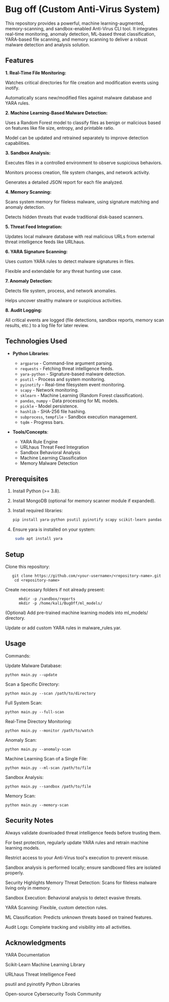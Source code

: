 # Bug off (Custom Anti-Virus System)

This repository provides a powerful, machine learning-augmented, memory-scanning, and sandbox-enabled Anti-Virus CLI tool. It integrates real-time monitoring, anomaly detection, ML-based threat classification, YARA-based file scanning, and memory scanning to deliver a robust malware detection and analysis solution.

## Features
**1. Real-Time File Monitoring:**

Watches critical directories for file creation and modification events using inotify.

Automatically scans new/modified files against malware database and YARA rules.

**2. Machine Learning-Based Malware Detection:**

Uses a Random Forest model to classify files as benign or malicious based on features like file size, entropy, and printable ratio.

Model can be updated and retrained separately to improve detection capabilities.

**3. Sandbox Analysis:**

Executes files in a controlled environment to observe suspicious behaviors.

Monitors process creation, file system changes, and network activity.

Generates a detailed JSON report for each file analyzed.

**4. Memory Scanning:**

Scans system memory for fileless malware, using signature matching and anomaly detection.

Detects hidden threats that evade traditional disk-based scanners.

**5. Threat Feed Integration:**

Updates local malware database with real malicious URLs from external threat intelligence feeds like URLhaus.

**6. YARA Signature Scanning:**

Uses custom YARA rules to detect malware signatures in files.

Flexible and extendable for any threat hunting use case.

**7. Anomaly Detection:**

Detects file system, process, and network anomalies.

Helps uncover stealthy malware or suspicious activities.

**8. Audit Logging:**

All critical events are logged (file detections, sandbox reports, memory scan results, etc.) to a log file for later review.

## Technologies Used
- **Python Libraries**:
  - `argparse` - Command-line argument parsing.
  - `requests` - Fetching threat intelligence feeds.
  - `yara-python` - Signature-based malware detection.
  - `psutil` - Process and system monitoring.
  - `pyinotify` - Real-time filesystem event monitoring.
  - `scapy` - Network monitoring.
  - `sklearn` - Machine Learning (Random Forest classification).
  - `pandas`, `numpy` - Data processing for ML models.
  - `pickle` - Model persistence.
  - `hashlib` - SHA-256 file hashing.
  - `subprocess`, `tempfile` - Sandbox execution management.
  - `tqdm` - Progress bars.

- **Tools/Concepts**:
  - YARA Rule Engine
  - URLhaus Threat Feed Integration
  - Sandbox Behavioral Analysis
  - Machine Learning Classification
  - Memory Malware Detection

## Prerequisites
1. Install Python (>= 3.8).
2. Install MongoDB (optional for memory scanner module if expanded).
3. Install required libraries:

   ```bash
   pip install yara-python psutil pyinotify scapy scikit-learn pandas numpy tqdm requests
4. Ensure yara is installed on your system:

   ```bash
    sudo apt install yara

## Setup
Clone this repository:

       git clone https://github.com/<your-username>/<repository-name>.git
        cd <repository-name>
Create necessary folders if not already present:

          mkdir -p /sandbox/reports
          mkdir -p /home/kali/BugOff/ml_models/
          
(Optional) Add pre-trained machine learning models into ml_models/ directory.

Update or add custom YARA rules in malware_rules.yar.

## Usage
Commands:

Update Malware Database:


    python main.py --update
Scan a Specific Directory:


    python main.py --scan /path/to/directory
Full System Scan:


    python main.py --full-scan
Real-Time Directory Monitoring:


    python main.py --monitor /path/to/watch
Anomaly Scan:


    python main.py --anomaly-scan
Machine Learning Scan of a Single File:


    python main.py --ml-scan /path/to/file
Sandbox Analysis:


    python main.py --sandbox /path/to/file
Memory Scan:


    python main.py --memory-scan
## Security Notes
Always validate downloaded threat intelligence feeds before trusting them.

For best protection, regularly update YARA rules and retrain machine learning models.

Restrict access to your Anti-Virus tool's execution to prevent misuse.

Sandbox analysis is performed locally; ensure sandboxed files are isolated properly.

Security Highlights
Memory Threat Detection: Scans for fileless malware living only in memory.

Sandbox Execution: Behavioral analysis to detect evasive threats.

YARA Scanning: Flexible, custom detection rules.

ML Classification: Predicts unknown threats based on trained features.

Audit Logs: Complete tracking and visibility into all activities.

## Acknowledgments
YARA Documentation

Scikit-Learn Machine Learning Library

URLhaus Threat Intelligence Feed

psutil and pyinotify Python Libraries

Open-source Cybersecurity Tools Community

